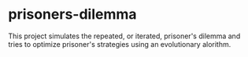 # prisoners-dilemma
This project simulates the repeated, or iterated, prisoner's dilemma and tries to optimize prisoner's strategies using an evolutionary alorithm.

